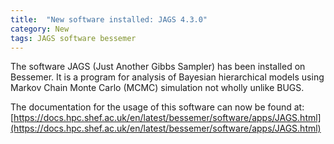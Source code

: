 ```yaml
---
title:  "New software installed: JAGS 4.3.0"
category: New
tags: JAGS software bessemer
---
```

The software JAGS (Just Another Gibbs Sampler) has been installed on Bessemer.
It is a program for analysis of Bayesian hierarchical models using Markov Chain Monte Carlo (MCMC) simulation not wholly unlike BUGS.

The documentation for the usage of this software can now be found at: [https://docs.hpc.shef.ac.uk/en/latest/bessemer/software/apps/JAGS.html](https://docs.hpc.shef.ac.uk/en/latest/bessemer/software/apps/JAGS.html)